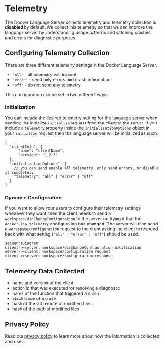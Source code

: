 # Telemetry

The Docker Language Server collects telemetry and telemetry collection is **disabled** by default. We collect this telemetry so that we can improve the language server by understanding usage patterns and catching crashes and errors for diagnostic purposes.

## Configuring Telemetry Collection

There are three different telemetry settings in the Docker Language Server.

- `"all"` - all telemetry will be sent
- `"error"` - send only errors and crash information
- `"off"` - do not send any telemetry

This configuration can be set in two different ways.

### Initialization

You can include the desired telemetry setting for the language server when sending the initialize `initialize` request from the client to the server. If you include a `telemetry` property inside the `initializationOptions` object in your `initialize` request then the language server will be initialized as such.

```JSONC
{
  "clientInfo": {
      "name": "clientName",
      "version": "1.2.3"
  },
  "initializationOptions": {
    // you can send enable all telemetry, only send errors, or disable it completely
    "telemetry": "all" | "error" | "off"
  }
}
```

### Dynamic Configuration

If you want to allow your users to configure their telemetry settings whenever they want, then the client needs to send a `workspace/didChangeConfiguration` to the server notifying it that the `docker.lsp.telemetry` configuration has changed. The server will then send a `workspace/configuration` request to the client asking the client to respond back with what setting (`"all" | "error" | "off"`) should be used.

```mermaid
sequenceDiagram
client->>server: workspace/didChangeConfiguration notification
server->>client: workspace/configuration request
client->>server: workspace/configuration response
```

## Telemetry Data Collected

- name and version of the client
- action id that was executed for resolving a diagnostic
- name of the function that triggered a crash
- stack trace of a crash
- hash of the Git remote of modified files
- hash of the path of modified files

## Privacy Policy

Read our [privacy policy](https://www.docker.com/legal/docker-privacy-policy/) to learn more about how the information is collected and used.

